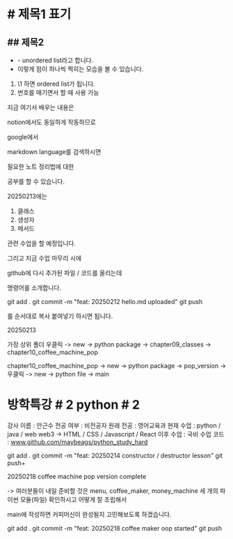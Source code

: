 # \# 제목1 표기
## \## 제목2

- \- unordered list라고 합니다.
- 이렇게 점이 하나씩 찍히는 모습을 볼 수 있습니다.

1. \1 하면 ordered list가 됩니다.
2. 번호를 매기면서 할 때 사용 가능

지금 여기서 배우는 내용은

notion에서도 동일하게 작동하므로

google에서

markdown language를 검색하시면

필요한 노트 정리법에 대한

공부를 할 수 있습니다.

20250213에는

1. 클래스
2. 생성자
3. 메서드

관련 수업을 할 예정입니다.

그리고 지금 수업 마무리 시에

github에 다시 추가된 파일 / 코드를
올리는데

명령어를 소개합니다.

git add .
git commit -m "feat: 20250212 hello.md uploaded"
git push

를 순서대로 복사 붙여넣기 하시면 됩니다.


20250213

가장 상위 폴더 우클릭 -> new -> python package
-> chapter09_classes
-> chapter10_coffee_machine_pop

chapter10_coffee_machine_pop -> new -> python package
-> pop_version -> 우클릭 -> new -> python file
-> main

# 방학특강 # 2 python # 2

강사 이름 : 안근수
전공 여부 : 비전공자
원래 전공 : 영어교육과
현재 수업 : python / java / web
web3 -> HTML / CSS / Javascript / React
이후 수업 : 국비
수업 코드 : www.github.com/maybeags/python_study_hard


git add .
git commit -m "feat: 20250214 constructor / destructor lesson"
git push+

20250218 coffee machine pop version complete

-> 여러분들이 내일 준비할 것은
menu, coffee_maker, money_machine 세 개의 파이썬 모듈(파일)
확인하시고 어떻게 잘 조립해서

main에 작성하면 커피머신이 완성될지 고민해보도록 하겠습니다.

git add .
git commit -m "feat: 20250218 coffee maker oop started"
git push